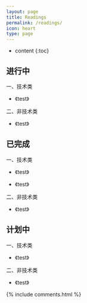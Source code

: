 ```yaml
---
layout: page
title: Readings
permalink: /readings/
icon: heart
type: page
---
```


* content
{:toc}
## 进行中

一、技术类

* 《test》

二、非技术类

- 《test》

## 已完成

一、技术类

- 《test》

- 《test》

二、非技术类

- 《test》

## 计划中

一、技术类

- 《test》

二、非技术类

- 《test》



{% include comments.html %}
